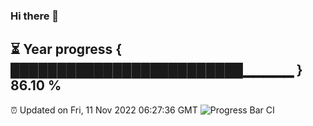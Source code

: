 ### Hi there 👋
⏳ Year progress { █████████████████████████▁▁▁▁▁ } 86.10 %
---
⏰ Updated on Fri, 11 Nov 2022 06:27:36 GMT
![Progress Bar CI](https://github.com/liununu/liununu/workflows/Progress%20Bar%20CI/badge.svg)
